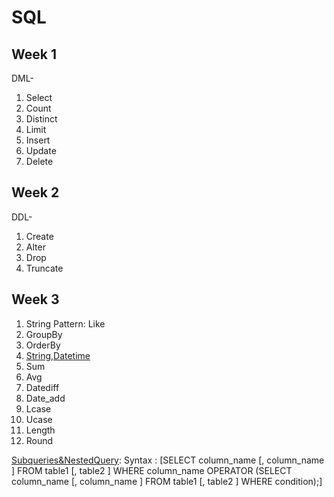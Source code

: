 # SQL

## Week 1

DML-
1. Select
2. Count
3. Distinct
4. Limit
5. Insert
6. Update
7. Delete

## Week 2

DDL-
1. Create
2. Alter
3. Drop
4. Truncate

## Week 3

1. String Pattern: Like
2. GroupBy
3. OrderBy
4. [String,Datetime](https://cf-courses-data.s3.us.cloud-object-storage.appdomain.cloud/IBMDeveloperSkillsNetwork-DB0201EN-SkillsNetwork/labs/MySQL/week3/Builtinfunctions.md.html)
5. Sum
6. Avg
7. Datediff
8. Date_add
9. Lcase
10. Ucase
11. Length
12. Round


[Subqueries&NestedQuery](https://cf-courses-data.s3.us.cloud-object-storage.appdomain.cloud/IBMDeveloperSkillsNetwork-DB0201EN-SkillsNetwork/labs/MySQL/week3/subqueries_nestedselects.md.html):
Syntax : [SELECT column_name [, column_name ]
    FROM table1 [, table2 ]
    WHERE column_name OPERATOR
    (SELECT column_name [, column_name ]
    FROM table1 [, table2 ]
    WHERE condition);]


